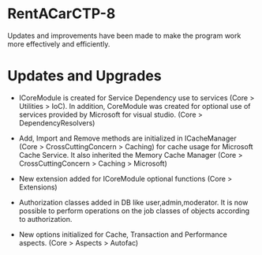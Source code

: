 # RentACarCTP-8
<p>Updates and improvements have been made to make the program work more effectively and efficiently.</p>

<h1>Updates and Upgrades</h1>
<ul>
<li><p>ICoreModule is created for Service Dependency use to services (Core > Utilities > IoC). In addition, CoreModule was created for optional use of services provided by Microsoft for visual studio. (Core > DependencyResolvers) </p></li>
<li><p>Add, Import and Remove methods are initialized in ICacheManager (Core > CrossCuttingConcern > Caching) for cache usage for Microsoft Cache Service. It also inherited the Memory Cache Manager (Core > CrossCuttingConcern > Caching > Microsoft) </p></li>
<li><p>New extension added for ICoreModule optional functions (Core > Extensions)</p></li>
<li><p>Authorization classes added in DB like user,admin,moderator. It is now possible to perform operations on the job classes of objects according to authorization.</p></li>
<li><p>New options initialized for Cache, Transaction and Performance aspects. (Core > Aspects > Autofac)</p></li>
</ul>
